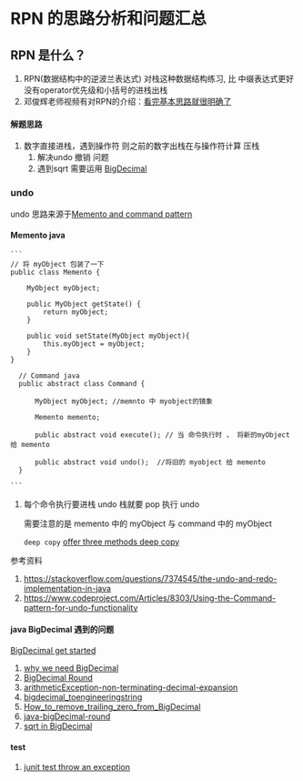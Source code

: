 # RPN 的思路分析和问题汇总


## RPN 是什么？ 

  
1.  RPN(数据结构中的逆波兰表达式) 对栈这种数据结构练习, 比 中缀表达式更好 没有operator优先级和小括号的进栈出栈    
2. 邓俊辉老师视频有对RPN的介绍：[看完基本思路就很明确了](https://www.bilibili.com/video/av41572620/?p=133)
    

#### 解题思路

1. 数字直接进栈，遇到操作符 则之前的数字出栈在与操作符计算 压栈
    1. 解决undo 撤销 问题
    1. 遇到sqrt 需要运用 [BigDecimal](https://docs.oracle.com/javase/7/docs/api/java/math/BigDecimal.html)
### undo
    
  undo 思路来源于[Memento and command pattern](https://stackoverflow.com/questions/3448943/best-design-pattern-for-undo-feature)  
    
   #### Memento java  
  
    ```
    // 将 myObject 包装了一下
    public class Memento {
    
        MyObject myObject;
    
        public MyObject getState() {
            return myObject;
        }
    
        public void setState(MyObject myObject){
            this.myObject = myObject;
        }
    }
    
      // Command java
      public abstract class Command {
      
          MyObject myObject; //memnto 中 myobject的镜象
      
          Memento memento;
      
          public abstract void execute(); // 当 命令执行时 ， 将新的myObject 给 memento
      
          public abstract void undo();  //将旧的 myobject 给 memento
      }

    ```
    
  1. 每个命令执行要进栈 undo 栈就要 pop 执行 undo
         
     需要注意的是 memento 中的 myObject 与 command 中的 myObject 
     
     ``deep copy`` [offer three methods deep copy](https://www.baeldung.com/java-deep-copy)
     
 参考资料
  1. https://stackoverflow.com/questions/7374545/the-undo-and-redo-implementation-in-java
  1. https://www.codeproject.com/Articles/8303/Using-the-Command-pattern-for-undo-functionality
  
 #### java BigDecimal 遇到的问题
 
  [BigDecimal get started](http://www.opentaps.org/docs/index.php/How_to_Use_Java_BigDecimal:_A_Tutorial)
   1. [why we need BigDecimal](https://stackoverflow.com/questions/3413448/double-vs-bigdecimal)
   1. [BigDecimal Round](https://stackoverflow.com/questions/905795/java-bigdecimal-problems-with-division)
   1. [arithmeticException-non-terminating-decimal-expansion](https://stackoverflow.com/questions/4591206/arithmeticexception-non-terminating-decimal-expansion-no-exact-representable?noredirect=1)
   1. [bigdecimal_toengineeringstring](https://www.tutorialspoint.com/java/math/bigdecimal_toengineeringstring.htm)
   1. [How_to_remove_trailing_zero_from_BigDecimal](https://java2blog.com/java-bigdecimal/#How_to_remove_trailing_zero_from_BigDecimal)
   1. [java-bigDecimal-round](https://stackoverflow.com/questions/4134047/java-bigdecimal-round-to-the-nearest-whole-value)
   1. [sqrt in BigDecimal](https://stackoverflow.com/questions/13649703/square-root-of-bigdecimal-in-java)
 
 #### test
 
   1. [junit test throw an exception](https://www.codejava.net/testing/junit-test-exception-examples-how-to-assert-an-exception-is-thrown)
 
  
